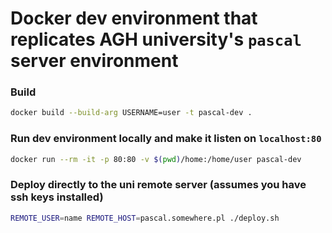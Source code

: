 # Docker dev environment that replicates AGH university's `pascal` server environment
### Build
```bash
docker build --build-arg USERNAME=user -t pascal-dev .
```
### Run dev environment locally and make it listen on `localhost:80`
```bash
docker run --rm -it -p 80:80 -v $(pwd)/home:/home/user pascal-dev
```
### Deploy directly to the uni remote server (assumes you have ssh keys installed)
```bash
REMOTE_USER=name REMOTE_HOST=pascal.somewhere.pl ./deploy.sh
```
